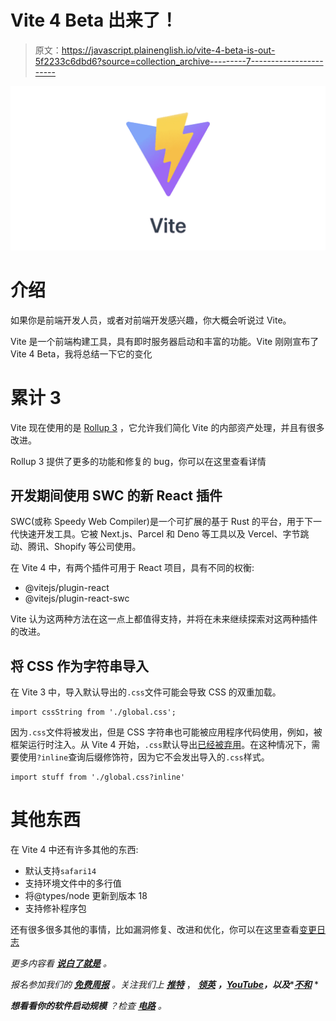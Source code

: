 # Vite 4 Beta 出来了！

> 原文：<https://javascript.plainenglish.io/vite-4-beta-is-out-5f2233c6dbd6?source=collection_archive---------7----------------------->

![](img/8c3c79854eee998cbe2381fee5272455.png)

# 介绍

如果你是前端开发人员，或者对前端开发感兴趣，你大概会听说过 Vite。

Vite 是一个前端构建工具，具有即时服务器启动和丰富的功能。Vite 刚刚宣布了 Vite 4 Beta，我将总结一下它的变化

# 累计 3

Vite 现在使用的是 [Rollup 3](https://github.com/vitejs/vite/issues/9870) ，它允许我们简化 Vite 的内部资产处理，并且有很多改进。

Rollup 3 提供了更多的功能和修复的 bug，你可以在这里查看详情

## 开发期间使用 SWC 的新 React 插件

SWC(或称 Speedy Web Compiler)是一个可扩展的基于 Rust 的平台，用于下一代快速开发工具。它被 Next.js、Parcel 和 Deno 等工具以及 Vercel、字节跳动、腾讯、Shopify 等公司使用。

在 Vite 4 中，有两个插件可用于 React 项目，具有不同的权衡:

*   @vitejs/plugin-react
*   @vitejs/plugin-react-swc

Vite 认为这两种方法在这一点上都值得支持，并将在未来继续探索对这两种插件的改进。

## 将 CSS 作为字符串导入

在 Vite 3 中，导入默认导出的`.css`文件可能会导致 CSS 的双重加载。

```
import cssString from './global.css';
```

因为`.css`文件将被发出，但是 CSS 字符串也可能被应用程序代码使用，例如，被框架运行时注入。从 Vite 4 开始，`.css`默认导出[已经被弃用](https://github.com/vitejs/vite/issues/11094)。在这种情况下，需要使用`?inline`查询后缀修饰符，因为它不会发出导入的`.css`样式。

```
import stuff from './global.css?inline'
```

# 其他东西

在 Vite 4 中还有许多其他的东西:

*   默认支持`safari14`
*   支持环境文件中的多行值
*   将@types/node 更新到版本 18
*   支持修补程序包

还有很多很多其他的事情，比如漏洞修复、改进和优化，你可以在这里查看[变更日志](https://github.com/vitejs/vite/blob/main/packages/vite/CHANGELOG.md#vitejsplugin-react-swc-new)

*更多内容看* [***说白了就是***](https://plainenglish.io/) *。*

*报名参加我们的* [***免费周报***](http://newsletter.plainenglish.io/) *。关注我们上* [***推特***](https://twitter.com/inPlainEngHQ) ， [***领英***](https://www.linkedin.com/company/inplainenglish/) ***，***[***YouTube***](https://www.youtube.com/channel/UCtipWUghju290NWcn8jhyAw)***，以及****[***不和***](https://discord.gg/GtDtUAvyhW) *

****想看看你的软件启动规模*** *？检查* [***电路***](https://circuit.ooo/?utm=publication-post-cta) *。**